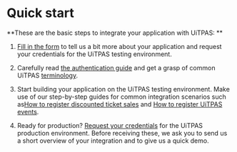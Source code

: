 # Quick start

**These are the basic steps to integrate your application with UiTPAS:
**
1. [Fill in the form](https://forms.gle/NcAjVQv1jvEwKzAC9) to tell us a bit more about your application and request your credentials for the UiTPAS testing environment.

2. Carefully read [the authentication guide](https://publiq.stoplight.io/docs/authentication/docs/Authentication-methods/Client-access-token.md) and get a grasp of common UiTPAS [terminology](https://publiq.stoplight.io/docs/uitpas/docs/Terminology.md).

3. Start building your application on the UiTPAS testing environment.
Make use of our step-by-step guides for common integration scenarios
such as[How to register discounted ticket sales](/docs/uitpas/docs/Guides/Registering-discounted-ticket-sales.md) and [How to register UiTPAS events](/docs/uitpas/docs/Guides/Registering-events.md).

4. Ready for production? [Request your credentials](https://forms.gle/CDdJfmeuNocYPSRc9) for the UiTPAS production environment. Before receiving these, we ask you to send us a short overview of your integration and to give us a quick demo.